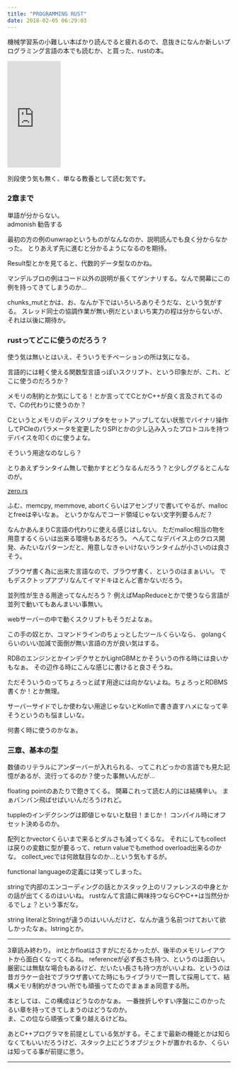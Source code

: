 ```yaml
---
title: "PROGRAMMING RUST"
date: 2018-02-05 06:29:03
---
```


機械学習系の小難しい本ばかり読んでると疲れるので、息抜きになんか新しいプログラミング言語の本でも読むか、と買った、rustの本。

<iframe style="width:120px;height:240px;" marginwidth="0" marginheight="0" scrolling="no" frameborder="0" src="https://rcm-fe.amazon-adsystem.com/e/cm?ref=qf_sp_asin_til&t=karino203-22&m=amazon&o=9&p=8&l=as1&IS1=1&detail=1&asins=B077NSY211&bc1=ffffff&lt1=_top&fc1=333333&lc1=0066c0&bg1=ffffff&f=ifr"> </iframe>

別段使う気も無く、単なる教養として読む気です。

### 2章まで

単語が分からない。  
admonish 勧告する

最初の方の例のunwrapというものがなんなのか、説明読んでも良く分からなかった。
とりあえず先に進むと分かるようになるのを期待。

Result型とかを見てると、代数的データ型なのかね。

マンデルブロの例はコード以外の説明が長くてゲンナリする。なんで開幕にこの例を持ってきてしまうのか…

chunks_mutとかは、お、なんか下ではいろいろありそうだな、という気がする。
スレッド同士の協調作業が無い例だといまいち実力の程は分からないが、それは以後に期待か。

### rustってどこに使うのだろう？

使う気は無いとはいえ、そういうモチベーションの所は気になる。

言語的には軽く使える関数型言語っぽいスクリプト、という印象だが、これ、どこに使うのだろうか？

メモリの制約とか気にしてる！とか言っててCとかC++が良く言及されてるので、Cの代わりに使うのか？

Cというとメモリのディスクリプタをセットアップしてない状態でバイナリ操作してPCIeのパラメータを変更したりSPIとかの少し込み入ったプロトコルを持つデバイスを叩くのに使うよな。

そういう用途なのなしら？

とりあえずランタイム無しで動かすとどうなるんだろう？と少しググるとこんなのが。

[zero.rs](https://github.com/pcwalton/zero.rs/blob/master/zero.rs)

ふむ、memcpy, memmove, abortくらいはアセンブリで書いてやるが、mallocとfreeは辛いなぁ。
というかなんでコード領域じゃない文字列要るんだ？

なんかあんまりC言語の代わりに使える感じはしない。
ただmalloc相当の物を用意するくらいは出来る環境もあるだろう。
へんてこなデバイス上のクロス開発、みたいなパターンだと、用意しなきゃいけないランタイムが小さいのは良さそう。

ブラウザ書く為に出来た言語なので、ブラウザ書く、というのはまぁいい。
でもデスクトップアプリなんてイマドキほとんど書かないだろう。

並列性が生きる用途ってなんだろう？
例えばMapReduceとかで使うなら言語が並列で動いてもあんまいい事無い。

webサーバーの中で動くスクリプトもそうだよなぁ。

この手の奴とか、コマンドラインのちょっとしたツールくらいなら、
golangくらいのいい加減で面倒が無い言語の方が良い気はする。

RDBのエンジンとかインデクサとかLightGBMとかそういうの作る時には良いかもなぁ。
その辺作る時にこんな感じに書けると良さそうね。

ただそういうのってちょろっと試す用途には向かないよね。ちょろっとRDBMS書くか！とか無理。

サーバーサイドでしか使わない用途じゃないとKotlinで書き直すハメになって辛そうというのも悩ましいな。

何書く時に使うのかなぁ。

### 三章、基本の型

数値のリテラルにアンダーバーが入れられる、ってこれどっかの言語でも見た記憶があるが、流行ってるのか？使った事無いんだが…

floating pointのあたりで飽きてくる。
開幕これって読む人的には結構辛い。
まぁバンバン飛ばせばいいんだろうけれど。

tuppleのインデクシングは即値じゃないと駄目！まじか！
コンパイル時にオフセット決めるのか。

配列とかvectorくらいまで来るとダルさも減ってくるな。
それにしてもcollectは戻りの変数に型が要るって、return valueでもmethod overload出来るのかな。
collect_vecでは何故駄目なのか…という気もするが。

functional languageの定義には笑ってしまった。

stringで内部のエンコーディングの話とかスタック上のリファレンスの中身とかの話が出てくるのはいいね。
rustなんて言語に興味持つならCやC++は当然分かるでしょ？という事だな。

string literalとStringが違うのはいいんだけど、なんか違う名前つけておいて欲しかったなぁ。lstringとか。

----

3章読み終わり。
intとかfloatはさすがにだるかったが、後半のメモリレイアウトから面白くなってくるね。
referenceが必ず長さも持つ、というのは面白い。
厳密には無駄な場合もあるけど、だいたい長さも持つ方がいいよね、というのは昔ガラケー会社でブラウザ書いてた時にもライブラリで一貫して採用してて、結構メモリ制約がきつい所でも頑張ってたのでまぁまぁ同意する所。

本としては、この構成はどうなのかなぁ。
一番挫折しやすい序盤にこのかったるい章を持ってきてしまうのはどうなのか。  
ま、この位なら頑張って乗り越えるけどね。

あとC++プログラマを前提としている気がする。そこまで最新の機能とかは知らなくてもいいだろうけど、スタック上にどうオブジェクトが置かれるか、くらいは知ってる事が前提に思う。

----
